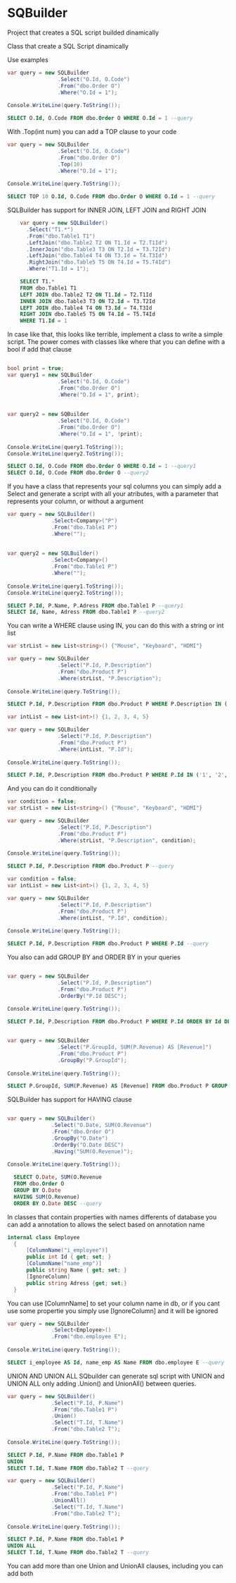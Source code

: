 # SQBuilder
Project that creates a SQL script builded dinamically

Class that create a SQL Script dinamically

Use examples
```C#
var query = new SQLBuilder
                .Select("O.Id, O.Code")
                .From("dbo.Order O")
                .Where("O.Id = 1");
                
Console.WriteLine(query.ToString());
```
```SQL
SELECT O.Id, O.Code FROM dbo.Order O WHERE O.Id = 1 --query
```
With .Top(int num) you can add a TOP clause to your code

```C#
var query = new SQLBuilder
                .Select("O.Id, O.Code")
                .From("dbo.Order O")
                .Top(10)
                .Where("O.Id = 1");
                
Console.WriteLine(query.ToString());
```
```SQL
SELECT TOP 10 O.Id, O.Code FROM dbo.Order O WHERE O.Id = 1 --query
```

SQLBuilder has support for INNER JOIN, LEFT JOIN and RIGHT JOIN

```C#
    var query = new SQLBuilder()
      .Select("T1.*")
      .From("dbo.Table1 T1")
      .LeftJoin("dbo.Table2 T2 ON T1.Id = T2.T1Id")
      .InnerJoin("dbo.Table3 T3 ON T2.Id = T3.T2Id")
      .LeftJoin("dbo.Table4 T4 ON T3.Id = T4.T3Id")
      .RightJoin("dbo.Table5 T5 ON T4.Id = T5.T4Id")
      .Where("T1.Id = 1");
```
```SQL
    SELECT T1.*
    FROM dbo.Table1 T1
    LEFT JOIN dbo.Table2 T2 ON T1.Id = T2.T1Id
    INNER JOIN dbo.Table3 T3 ON T2.Id = T3.T2Id
    LEFT JOIN dbo.Table4 T4 ON T3.Id = T4.T3Id
    RIGHT JOIN dbo.Table5 T5 ON T4.Id = T5.T4Id
    WHERE T1.Id = 1
```


In case like that, this looks like terrible, implement a class to write a simple script. The power comes with classes like where that you can define with a bool if add that clause

```C#

bool print = true;
var query1 = new SQLBuilder
                .Select("O.Id, O.Code")
                .From("dbo.Order O")
                .Where("O.Id = 1", print);
                
                
var query2 = new SQBuilder
                .Select("O.Id, O.Code")
                .From("dbo.Order O")
                .Where("O.Id = 1", !print);
                
Console.WriteLine(query1.ToString());
Console.WriteLine(query2.ToString());
```
```SQL
SELECT O.Id, O.Code FROM dbo.Order O WHERE O.Id = 1 --query1
SELECT O.Id, O.Code FROM dbo.Order O --query2
```
If you have a class that represents your sql columns you can simply add a Select<T> and generate a script with all your atributes, with a parameter that represents your column, or without a argument
  
```C#
var query = new SQLBuilder()
              .Select<Company>("P")
              .From("dbo.Table1 P")
              .Where("");
                
                
var query2 = new SQLBuilder()
              .Select<Company>()
              .From("dbo.Table1 P")
              .Where("");
                
Console.WriteLine(query1.ToString());
Console.WriteLine(query2.ToString());
```
```SQL
SELECT P.Id, P.Name, P.Adress FROM dbo.Table1 P --query1
SELECT Id, Name, Adress FROM dbo.Table1 P --query2
```

You can write a WHERE clause using IN, you can do this with a string or int list
```C#
var strList = new List<string>() {"Mouse", "Keyboard", "HDMI"}

var query = new SQLBuilder
                .Select("P.Id, P.Description")
                .From("dbo.Product P")
                .Where(strList, "P.Description");
                
Console.WriteLine(query.ToString());
```
```SQL
SELECT P.Id, P.Description FROM dbo.Product P WHERE P.Description IN ('Mouse', 'Keyboard', 'HDMI') --query
```

```C#
var intList = new List<int>() {1, 2, 3, 4, 5}

var query = new SQLBuilder
                .Select("P.Id, P.Description")
                .From("dbo.Product P")
                .Where(intList, "P.Id");
                
Console.WriteLine(query.ToString());
```
```SQL
SELECT P.Id, P.Description FROM dbo.Product P WHERE P.Id IN ('1', '2', '3', '4', '5') --query
```

And you can do it conditionally

```C#
var condition = false;
var strList = new List<string>() {"Mouse", "Keyboard", "HDMI"}

var query = new SQLBuilder
                .Select("P.Id, P.Description")
                .From("dbo.Product P")
                .Where(strList, "P.Description", condition);
                
Console.WriteLine(query.ToString());
```
```SQL
SELECT P.Id, P.Description FROM dbo.Product P --query
```

```C#
var condition = false;
var intList = new List<int>() {1, 2, 3, 4, 5}

var query = new SQLBuilder
                .Select("P.Id, P.Description")
                .From("dbo.Product P")
                .Where(intList, "P.Id", condition);
                
Console.WriteLine(query.ToString());
```
```SQL
SELECT P.Id, P.Description FROM dbo.Product P WHERE P.Id --query
```

You also can add GROUP BY and ORDER BY in your queries

```C#

var query = new SQLBuilder
                .Select("P.Id, P.Description")
                .From("dbo.Product P")
                .OrderBy("P.Id DESC");
                
Console.WriteLine(query.ToString());
```
```SQL
SELECT P.Id, P.Description FROM dbo.Product P WHERE P.Id ORDER BY Id DESC --query
```

```C#

var query = new SQLBuilder
                .Select("P.GroupId, SUM(P.Revenue) AS [Revenue]")
                .From("dbo.Product P")
                .GroupBy("P.GroupId");
                
Console.WriteLine(query.ToString());
```
```SQL
SELECT P.GroupId, SUM(P.Revenue) AS [Revenue] FROM dbo.Product P GROUP BY P.GroupId --query
```
SQLBuilder has support for HAVING clause

```C#

var query = new SQLBuilder()
              .Select("O.Date, SUM(O.Revenue")
              .From("dbo.Order O")
              .GroupBy("O.Date")
              .OrderBy("O.Date DESC")
              .Having("SUM(O.Revenue)");
                
Console.WriteLine(query.ToString());
```
```SQL
  SELECT O.Date, SUM(O.Revenue 
  FROM dbo.Order O 
  GROUP BY O.Date 
  HAVING SUM(O.Revenue) 
  ORDER BY O.Date DESC --query
```

  
In classes that contain properties with names differents of database you can add a annotation to allows the select based on annotation name
  
```C#
internal class Employee
  {
      [ColumnName("i_employee")]
      public int Id { get; set; }
      [ColumnName("name_emp")]
      public string Name { get; set; }
      [IgnoreColumn]
      public string Adress {get; set;}
  }
```
  You can use [ColumnName] to set your column name in db, or if you cant use some propertie you simply use [IgnoreColumn] and it will be ignored
  
```C#
var query = new SQLBuilder
              .Select<Employee>()
              .From("dbo.employee E");
                
Console.WriteLine(query.ToString());
```
```SQL
SELECT i_employee AS Id, name_emp AS Name FROM dbo.employee E --query
```

UNION AND UNION ALL
SQbuilder can generate sql script with UNION and UNION ALL only adding .Union() and UnionAll() between queries.
  
```C#
var query = new SQLBuilder()
              .Select("P.Id, P.Name")
              .From("dbo.Table1 P")
              .Union()
              .Select("T.Id, T.Name")
              .From("dbo.Table2 T");
  
Console.WriteLine(query.ToString());
```
```SQL
SELECT P.Id, P.Name FROM dbo.Table1 P 
UNION 
SELECT T.Id, T.Name FROM dbo.Table2 T --query
```
```C#
var query = new SQLBuilder()
              .Select("P.Id, P.Name")
              .From("dbo.Table1 P")
              .UnionAll()
              .Select("T.Id, T.Name")
              .From("dbo.Table2 T");
  
Console.WriteLine(query.ToString());
```
```SQL
SELECT P.Id, P.Name FROM dbo.Table1 P 
UNION ALL
SELECT T.Id, T.Name FROM dbo.Table2 T --query
```
  
You can add more than one Union and UnionAll clauses, including you can add both
